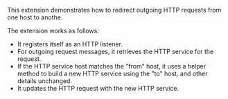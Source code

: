 This extension demonstrates how to redirect outgoing HTTP requests from one host to anothe.



The extension works as follows:

- It registers itself as an HTTP listener.
- For outgoing request messages, it retrieves the HTTP service for the request.
- If the HTTP service host matches the "from" host, it uses a helper method to build a new HTTP service using the "to" host, and other details unchanged.
- It updates the HTTP request with the new HTTP service.

